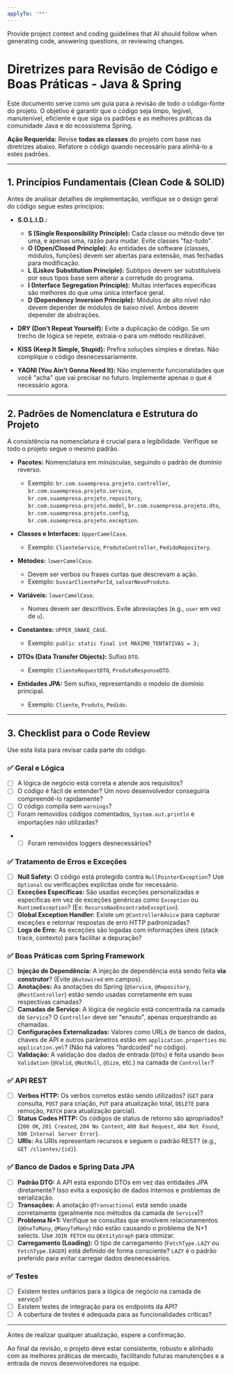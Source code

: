 ```yaml
---
applyTo: '**'
---
```

Provide project context and coding guidelines that AI should follow when generating code, answering questions, or reviewing changes.

# Diretrizes para Revisão de Código e Boas Práticas - Java & Spring

Este documento serve como um guia para a revisão de todo o código-fonte do projeto. O objetivo é garantir que o código seja limpo, legível, manutenível, eficiente e que siga os padrões e as melhores práticas da comunidade Java e do ecossistema Spring.

**Ação Requerida:** Revise **todas as classes** do projeto com base nas diretrizes abaixo. Refatore o código quando necessário para alinhá-lo a estes padrões.

---

## 1. Princípios Fundamentais (Clean Code & SOLID)

Antes de analisar detalhes de implementação, verifique se o design geral do código segue estes princípios:

- **S.O.L.I.D.:**
  - **S (Single Responsibility Principle):** Cada classe ou método deve ter uma, e apenas uma, razão para mudar. Evite classes "faz-tudo".
  - **O (Open/Closed Principle):** As entidades de software (classes, módulos, funções) devem ser abertas para extensão, mas fechadas para modificação.
  - **L (Liskov Substitution Principle):** Subtipos devem ser substituíveis por seus tipos base sem alterar a corretude do programa.
  - **I (Interface Segregation Principle):** Muitas interfaces específicas são melhores do que uma única interface geral.
  - **D (Dependency Inversion Principle):** Módulos de alto nível não devem depender de módulos de baixo nível. Ambos devem depender de abstrações.

- **DRY (Don't Repeat Yourself):** Evite a duplicação de código. Se um trecho de lógica se repete, extraia-o para um método reutilizável.

- **KISS (Keep It Simple, Stupid):** Prefira soluções simples e diretas. Não complique o código desnecessariamente.

- **YAGNI (You Ain't Gonna Need It):** Não implemente funcionalidades que você "acha" que vai precisar no futuro. Implemente apenas o que é necessário agora.

---

## 2. Padrões de Nomenclatura e Estrutura do Projeto

A consistência na nomenclatura é crucial para a legibilidade. Verifique se todo o projeto segue o mesmo padrão.

- **Pacotes:** Nomenclatura em minúsculas, seguindo o padrão de domínio reverso.
  - Exemplo: `br.com.suaempresa.projeto.controller`, `br.com.suaempresa.projeto.service`, `br.com.suaempresa.projeto.repository`, `br.com.suaempresa.projeto.model`, `br.com.suaempresa.projeto.dto`, `br.com.suaempresa.projeto.config`, `br.com.suaempresa.projeto.exception`.

- **Classes e Interfaces:** `UpperCamelCase`.
  - Exemplo: `ClienteService`, `ProdutoController`, `PedidoRepository`.

- **Métodos:** `lowerCamelCase`.
  - Devem ser verbos ou frases curtas que descrevam a ação.
  - Exemplo: `buscarClientePorId`, `salvarNovoProduto`.

- **Variáveis:** `lowerCamelCase`.
  - Nomes devem ser descritivos. Evite abreviações (e.g., `user` em vez de `u`).

- **Constantes:** `UPPER_SNAKE_CASE`.
  - Exemplo: `public static final int MAXIMO_TENTATIVAS = 3;`

- **DTOs (Data Transfer Objects):** Sufixo `DTO`.
  - Exemplo: `ClienteRequestDTO`, `ProdutoResponseDTO`.

- **Entidades JPA:** Sem sufixo, representando o modelo de domínio principal.
  - Exemplo: `Cliente`, `Produto`, `Pedido`.

---

## 3. Checklist para o Code Review

Use esta lista para revisar cada parte do código.

### ✅ **Geral e Lógica**
- [ ] A lógica de negócio está correta e atende aos requisitos?
- [ ] O código é fácil de entender? Um novo desenvolvedor conseguiria compreendê-lo rapidamente?
- [ ] O código compila sem `warnings`?
- [ ] Foram removidos códigos comentados, `System.out.println` e importações não utilizadas?
- - [ ] Foram removidos loggers desnecessários?

### ✅ **Tratamento de Erros e Exceções**
- [ ] **Null Safety:** O código está protegido contra `NullPointerException`? Use `Optional` ou verificações explícitas onde for necessário.
- [ ] **Exceções Específicas:** São usadas exceções personalizadas e específicas em vez de exceções genéricas como `Exception` ou `RuntimeException`? (Ex: `RecursoNaoEncontradoException`).
- [ ] **Global Exception Handler:** Existe um `@ControllerAdvice` para capturar exceções e retornar respostas de erro HTTP padronizadas?
- [ ] **Logs de Erro:** As exceções são logadas com informações úteis (stack trace, contexto) para facilitar a depuração?

### ✅ **Boas Práticas com Spring Framework**
- [ ] **Injeção de Dependência:** A injeção de dependência está sendo feita **via construtor**? (Evite `@Autowired` em campos).
- [ ] **Anotações:** As anotações do Spring (`@Service`, `@Repository`, `@RestController`) estão sendo usadas corretamente em suas respectivas camadas?
- [ ] **Camadas de Serviço:** A lógica de negócio está concentrada na camada de `Service`? O `Controller` deve ser "enxuto", apenas orquestrando as chamadas.
- [ ] **Configurações Externalizadas:** Valores como URLs de banco de dados, chaves de API e outros parâmetros estão em `application.properties` ou `application.yml`? (Não há valores "hardcoded" no código).
- [ ] **Validação:** A validação dos dados de entrada (`DTOs`) é feita usando `Bean Validation` (`@Valid`, `@NotNull`, `@Size`, etc.) na camada de `Controller`?

### ✅ **API REST**
- [ ] **Verbos HTTP:** Os verbos corretos estão sendo utilizados? (`GET` para consulta, `POST` para criação, `PUT` para atualização total, `DELETE` para remoção, `PATCH` para atualização parcial).
- [ ] **Status Codes HTTP:** Os códigos de status de retorno são apropriados? (`200 OK`, `201 Created`, `204 No Content`, `400 Bad Request`, `404 Not Found`, `500 Internal Server Error`).
- [ ] **URIs:** As URIs representam recursos e seguem o padrão REST? (e.g., `GET /clientes/{id}`).

### ✅ **Banco de Dados e Spring Data JPA**
- [ ] **Padrão DTO:** A API está expondo DTOs em vez das entidades JPA diretamente? Isso evita a exposição de dados internos e problemas de serialização.
- [ ] **Transações:** A anotação `@Transactional` está sendo usada corretamente (geralmente nos métodos da camada de `Service`)?
- [ ] **Problema N+1:** Verifique se consultas que envolvem relacionamentos (`@OneToMany`, `@ManyToMany`) não estão causando o problema de N+1 selects. Use `JOIN FETCH` ou `@EntityGraph` para otimizar.
- [ ] **Carregamento (Loading):** O tipo de carregamento (`FetchType.LAZY` ou `FetchType.EAGER`) está definido de forma consciente? `LAZY` é o padrão preferido para evitar carregar dados desnecessários.

### ✅ **Testes**
- [ ] Existem testes unitários para a lógica de negócio na camada de serviço?
- [ ] Existem testes de integração para os endpoints da API?
- [ ] A cobertura de testes é adequada para as funcionalidades críticas?

---

Antes de realizar qualquer atualização, espere a confirmação.

Ao final da revisão, o projeto deve estar consistente, robusto e alinhado com as melhores práticas de mercado, facilitando futuras manutenções e a entrada de novos desenvolvedores na equipe.